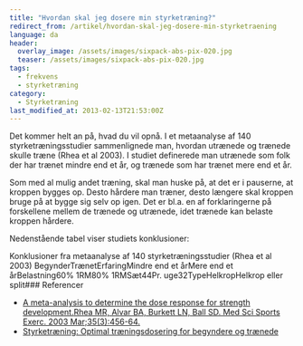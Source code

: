 ```yaml
---
title: "Hvordan skal jeg dosere min styrketræning?"
redirect_from: /artikel/hvordan-skal-jeg-dosere-min-styrketraening
language: da
header:
  overlay_image: /assets/images/sixpack-abs-pix-020.jpg
  teaser: /assets/images/sixpack-abs-pix-020.jpg
tags:
  - frekvens
  - styrketræning
category:
  - Styrketræning
last_modified_at: 2013-02-13T21:53:00Z
---
```


Det kommer helt an på, hvad du vil opnå. I et metaanalyse af 140 styrketræningsstudier sammenlignede man, hvordan utrænede og trænede skulle træne (Rhea et al 2003). I studiet definerede man utrænede som folk der har trænet mindre end et år, og trænede som har trænet mere end et år.

Som med al mulig andet træning, skal man huske på, at det er i pauserne, at kroppen bygges op. Desto hårdere man træner, desto længere skal kroppen bruge på at bygge sig selv op igen. Det er bl.a. en af forklaringerne på forskellene mellem de trænede og utrænede, idet trænede kan belaste kroppen hårdere.

Nedenstående tabel viser studiets konklusioner:

Konklusioner fra metaanalyse af 140 styrketræningsstudier (Rhea et al 2003) BegynderTrænetErfaringMindre end et årMere end et årBelastning60% 1RM80% 1RMSæt44Pr. uge32TypeHelkropHelkrop eller split### Referencer

- [A meta-analysis to determine the dose response for strength development.](http://www.ncbi.nlm.nih.gov/entrez/query.fcgi?cmd=Retrieve&db=PubMed&list_uids=12618576&dopt=Abstract)[Rhea MR, Alvar BA, Burkett LN, Ball SD. Med Sci Sports Exerc. 2003 Mar;35(3):456-64.](http://www.ncbi.nlm.nih.gov/entrez/query.fcgi?cmd=Retrieve&db=PubMed&list_uids=12618576&dopt=Abstract)
- [Styrketræning: Optimal træningsdosering for begyndere og trænede](http://www.motion-online.dk/styrketraening/styrke_-_artikler/styrketraening:_optimal_traeningsdosering_for_begyndere_og_traenede/)
